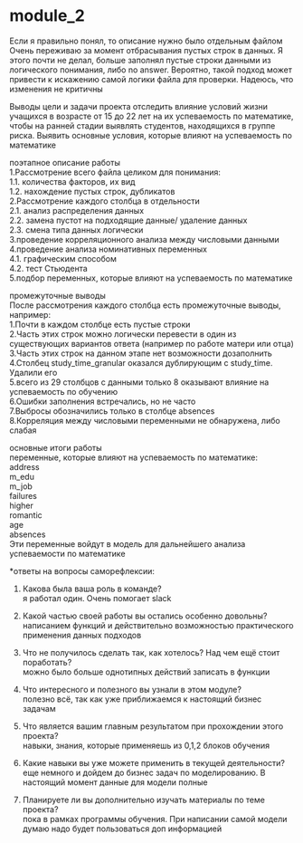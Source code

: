 # module_2

Если я правильно понял, то описание нужно было отдельным файлом  
Очень переживаю за момент отбрасывания пустых строк в данных. Я этого почти не делал, больше заполнял пустые строки данными из логического понимания, либо no answer. Вероятно, такой подход может привести к искажению самой логики файла для проверки. Надеюсь, что изменения не критичны  

Выводы
цели и задачи проекта
отследить влияние условий жизни учащихся в возрасте от 15 до 22 лет на их успеваемость по математике, чтобы на ранней стадии выявлять студентов, находящихся в группе риска. Выявить основные условия, которые влияют на успеваемость по математике  

поэтапное описание работы  
1.Рассмотрение всего файла целиком для понимания:  
1.1. количества факторов, их вид  
1.2. нахождение пустых строк, дубликатов  
2.Рассмотрение каждого столбца в отдельности  
2.1. анализ распределения данных  
2.2. замена пустот на подходящие данные/ удаление данных  
2.3. смена типа данных логически  
3.проведение корреляционного анализа между числовыми данными  
4.проведение анализа номинативных переменных  
4.1. графическим способом  
4.2. тест Стьюдента  
5.подбор переменных, которые влияют на успеваемость по математике  

промежуточные выводы  
После рассмотрения каждого столбца есть промежуточные выводы, например:  
1.Почти в каждом столбце есть пустые строки  
2.Часть этих строк можно логически перевести в один из существующих вариантов ответа (например по работе матери или отца)  
3.Часть этих строк на данном этапе нет возможности дозаполнить  
4.Столбец study_time_granular оказался дублирующим с study_time. Удалили его  
5.всего из 29 столбцов с данными только 8 оказывают влияние на успеваемость по обучению  
6.Ошибки заполнения встречались, но не часто  
7.Выбросы обозначились только в столбце absences  
8.Корреляция между числовыми переменными не обнаружена, либо слабая  

основные итоги работы  
переменные, которые влияют на успеваемость по математике:  
address  
m_edu  
m_job  
failures  
higher  
romantic  
age  
absences  
Эти переменные войдут в модель для дальнейшего анализа успеваемости по математике  


*ответы на вопросы саморефлексии:  

1. Какова была ваша роль в команде?  
я работал один. Очень помогает slack  

2. Какой частью своей работы вы остались особенно довольны?  
написанием функций и действительно возможностью практического применения данных подходов  

3. Что не получилось сделать так, как хотелось? Над чем ещё стоит поработать?  
можно было больше однотипных действий записать в функции  

4. Что интересного и полезного вы узнали в этом модуле?  
полезно всё, так как уже приближаемся к настоящий бизнес задачам  

5. Что является вашим главным результатом при прохождении этого проекта?  
навыки, знания, которые применяешь из 0,1,2 блоков обучения  

6. Какие навыки вы уже можете применить в текущей деятельности?  
еще немного и дойдем до бизнес задач по моделированию. В настоящий момент данные для модели полные   

7. Планируете ли вы дополнительно изучать материалы по теме проекта?  
пока в рамках программы обучения. При написании самой модели думаю надо будет пользоваться доп информацией  
